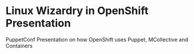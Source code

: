 Linux Wizardry in OpenShift Presentation
========================================

PuppetConf Presentation on how OpenShift uses Puppet, MCollective and
Containers
